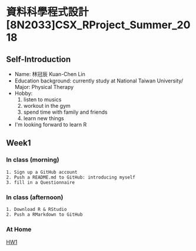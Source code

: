 ﻿# 資料科學程式設計[8N2033]CSX_RProject_Summer_2018
## Self-Introduction
* Name: 林冠辰 Kuan-Chen Lin
* Education background: currently study at National Taiwan University/ Major: Physical Therapy
* Hobby: 
  1. listen to musics
  2. workout in the gym
  3. spend time with family and friends
  4. learn new things
* I'm looking forward to learn R
## Week1
### In class (morning)
	1. Sign up a GitHub account
	2. Push a README.md to GitHub: introducing myself
	3. fill in a Questionnaire 
### In class (afternoon)
	1. Download R & RStudio
	2. Push a RMarkdown to GitHub
### At Home
	
[HW1]( https://tedlinx.github.io/CSX_RProject_summer_2018/week1/HW1.html)